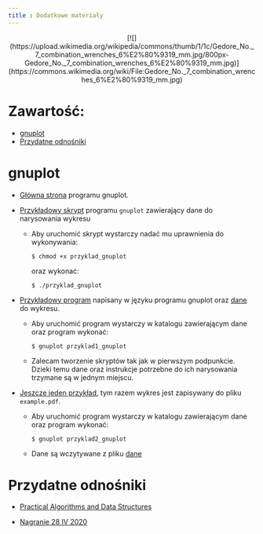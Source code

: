 ```yaml
---
title : Dodatkowe materiały
---
```


<center>
[![](https://upload.wikimedia.org/wikipedia/commons/thumb/1/1c/Gedore_No._7_combination_wrenches_6%E2%80%9319_mm.jpg/800px-Gedore_No._7_combination_wrenches_6%E2%80%9319_mm.jpg)](https://commons.wikimedia.org/wiki/File:Gedore_No._7_combination_wrenches_6%E2%80%9319_mm.jpg)
</center>



# Zawartość:

* [gnuplot](#gnuplot)
* [Przydatne odnośniki](#przydatne-odnośniki)



# gnuplot

* [Główna strona](http://www.gnuplot.info/) programu gnuplot.

* [Przykładowy skrypt](./start/pl/010_Nauczanie/005_Algorytmy_i_Struktury_Danych_2/099_Dodatkowe_materiały/010_gnuplot/przyklad_gnuplot) programu `gnuplot` zawierający dane do narysowania wykresu
  * Aby uruchomić skrypt wystarczy nadać mu uprawnienia do wykonywania:
    
    `$ chmod +x przyklad_gnuplot`
	  
    oraz wykonać:

    `$ ./przyklad_gnuplot`

* [Przykładowy program](./start/pl/010_Nauczanie/005_Algorytmy_i_Struktury_Danych_2/099_Dodatkowe_materiały/010_gnuplot/przyklad1_gnuplot) napisany w języku programu gnuplot oraz [dane](./start/pl/010_Nauczanie/005_Algorytmy_i_Struktury_Danych_2/099_Dodatkowe_materiały/010_gnuplot/dane) do wykresu.
  * Aby uruchomić program wystarczy w katalogu zawierającym dane oraz program wykonać:
	  
    `$ gnuplot przyklad1_gnuplot`

  * Zalecam tworzenie skryptów tak jak w pierwszym podpunkcie. Dzieki temu dane oraz instrukcje 
	  potrzebne do ich narysowania trzymane są w jednym miejscu. 
* [Jeszcze jeden przykład](./start/pl/010_Nauczanie/005_Algorytmy_i_Struktury_Danych_2/099_Dodatkowe_materiały/010_gnuplot/przyklad2_gnuplot), tym razem wykres jest zapisywany do pliku `example.pdf`.
  * Aby uruchomić program wystarczy w katalogu zawierającym dane oraz program wykonać:
	  
    `$ gnuplot przyklad2_gnuplot`
  * Dane są wczytywane z pliku [dane](./start/pl/010_Nauczanie/005_Algorytmy_i_Struktury_Danych_2/099_Dodatkowe_materiały/010_gnuplot/dane)


# Przydatne odnośniki

* [Practical Algorithms and Data Structures](https://bradfieldcs.com/algos/)

* [Nagranie 28 IV 2020](https://us02web.zoom.us/rec/share/5N5QDumqzTxOWc_ktG6DfZAKObTgT6a82nQa8vEMzR7PuEnxRrgve6cOHki5qrfV?startTime=1588082573000)

